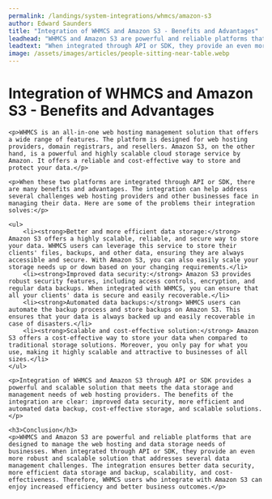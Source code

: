 ```yaml
---
permalink: /landings/system-integrations/whmcs/amazon-s3
author: Edward Saunders
title: "Integration of WHMCS and Amazon S3 - Benefits and Advantages"
leadhead: "WHMCS and Amazon S3 are powerful and reliable platforms that are designed to manage the web hosting and data storage needs of businesses"
leadtext: "When integrated through API or SDK, they provide an even more robust and scalable solution that addresses several data management challenges. The integration ensures better data security, more efficient data storage and backup, scalability, and cost-effectiveness. Therefore, WHMCS users who integrate with Amazon S3 can enjoy increased efficiency and better business outcomes."
image: /assets/images/articles/people-sitting-near-table.webp
---
```

<div class="arttext">	<h1>Integration of WHMCS and Amazon S3 - Benefits and Advantages</h1>

	<p>WHMCS is an all-in-one web hosting management solution that offers a wide range of features. The platform is designed for web hosting providers, domain registrars, and resellers. Amazon S3, on the other hand, is a powerful and highly scalable cloud storage service by Amazon. It offers a reliable and cost-effective way to store and protect your data.</p>

	<p>When these two platforms are integrated through API or SDK, there are many benefits and advantages. The integration can help address several challenges web hosting providers and other businesses face in managing their data. Here are some of the problems their integration solves:</p>

	<ul>
		<li><strong>Better and more efficient data storage:</strong> Amazon S3 offers a highly scalable, reliable, and secure way to store your data. WHMCS users can leverage this service to store their clients' files, backups, and other data, ensuring they are always accessible and secure. With Amazon S3, you can also easily scale your storage needs up or down based on your changing requirements.</li>
		<li><strong>Improved data security:</strong> Amazon S3 provides robust security features, including access controls, encryption, and regular data backups. When integrated with WHMCS, you can ensure that all your clients' data is secure and easily recoverable.</li>
		<li><strong>Automated data backups:</strong> WHMCS users can automate the backup process and store backups on Amazon S3. This ensures that your data is always backed up and easily recoverable in case of disasters.</li>
		<li><strong>Scalable and cost-effective solution:</strong> Amazon S3 offers a cost-effective way to store your data when compared to traditional storage solutions. Moreover, you only pay for what you use, making it highly scalable and attractive to businesses of all sizes.</li>
	</ul>

	<p>Integration of WHMCS and Amazon S3 through API or SDK provides a powerful and scalable solution that meets the data storage and management needs of web hosting providers. The benefits of the integration are clear: improved data security, more efficient and automated data backup, cost-effective storage, and scalable solutions.</p>

	<h3>Conclusion</h3>
	<p>WHMCS and Amazon S3 are powerful and reliable platforms that are designed to manage the web hosting and data storage needs of businesses. When integrated through API or SDK, they provide an even more robust and scalable solution that addresses several data management challenges. The integration ensures better data security, more efficient data storage and backup, scalability, and cost-effectiveness. Therefore, WHMCS users who integrate with Amazon S3 can enjoy increased efficiency and better business outcomes.</p>
</div>